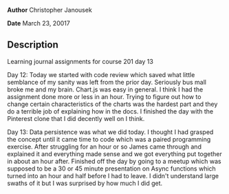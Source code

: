 **Author** Christopher Janousek

**Date** March 23, 20017

## Description
Learning journal assignments for course 201 day 13

Day 12: Today we started with code review which saved what little semblance of my sanity was left from the prior day. Seriously bus mall broke me and my brain. Chart.js was easy in general. I think I had the assignment done more or less in an hour. Trying to figure out how to change certain characteristics of the charts was the hardest part and they do a terrible job of explaining how in the docs. I finished the day with the Pinterest clone that I did decently well on I think.

Day 13: Data persistence was what we did today. I thought I had grasped the concept until it came time to code which was a paired programming exercise. After struggling for an hour or so James came through and explained it and everything made sense and we got everything put together in about an hour after. Finished off the day by going to a meetup which was supposed to be a 30 or 45 minute presentation on Async functions which turned into an hour and half before I had to leave. I didn't understand large swaths of it but I was surprised by how much I did get.
